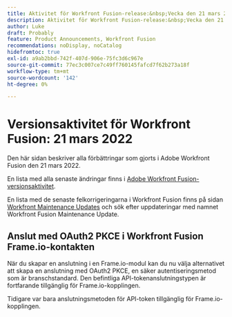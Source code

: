 ```yaml
---
title: Aktivitet för Workfront Fusion-release:&nbsp;Vecka den 21 mars 2022
description: Aktivitet för Workfront Fusion-release:&nbsp;Vecka den 21 mars 2022
author: Luke
draft: Probably
feature: Product Announcements, Workfront Fusion
recommendations: noDisplay, noCatalog
hidefromtoc: true
exl-id: a9ab2bbd-742f-407d-906e-75fc3d6c967e
source-git-commit: 77ec3c007ce7c49ff760145fafcd7f62b273a18f
workflow-type: tm+mt
source-wordcount: '142'
ht-degree: 0%

---
```


# Versionsaktivitet för Workfront Fusion: 21 mars 2022

Den här sidan beskriver alla förbättringar som gjorts i Adobe Workfront Fusion den 21 mars 2022.

En lista med alla senaste ändringar finns i [Adobe Workfront Fusion-versionsaktivitet](/help/workfront-fusion/fusion-product-releases/fusion-release-activity.md).

En lista med de senaste felkorrigeringarna i Workfront Fusion finns på sidan [Workfront Maintenance Updates](https://experienceleague.adobe.com/docs/workfront-known-issues/releases/current-updates.html) och sök efter uppdateringar med namnet Workfront Fusion Maintenance Update.

## Anslut med OAuth2 PKCE i Workfront Fusion Frame.io-kontakten

När du skapar en anslutning i en Frame.io-modul kan du nu välja alternativet att skapa en anslutning med OAuth2 PKCE, en säker autentiseringsmetod som är branschstandard. Den befintliga API-tokenanslutningstypen är fortfarande tillgänglig för Frame.io-kopplingen.

Tidigare var bara anslutningsmetoden för API-token tillgänglig för Frame.io-kopplingen.
